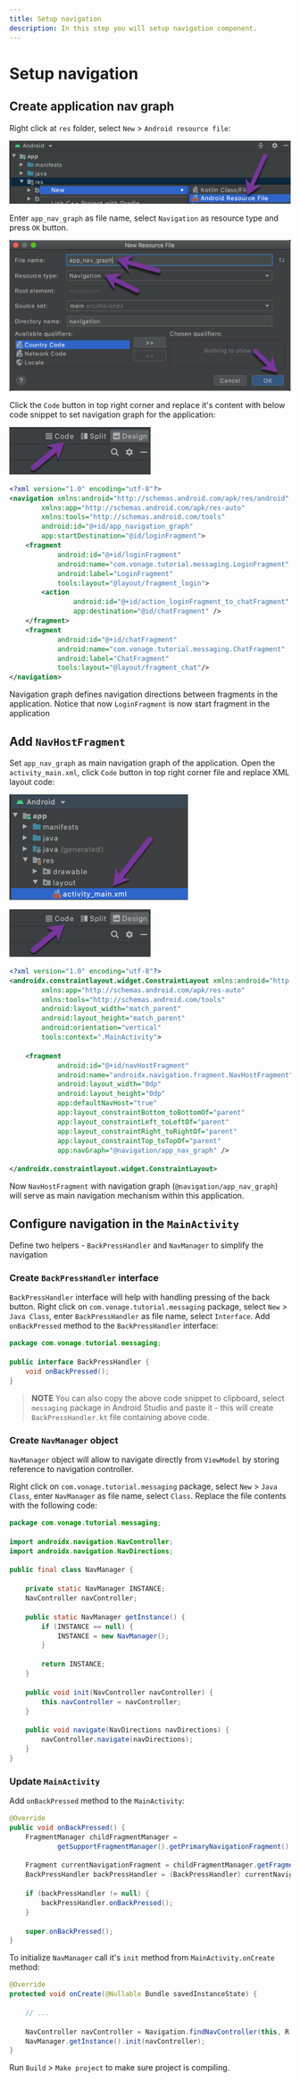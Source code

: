 ```yaml
---
title: Setup navigation
description: In this step you will setup navigation component.
---
```


# Setup navigation

## Create application nav graph

Right click at `res` folder, select `New` > `Android resource file`:

![](public/screenshots/tutorials/client-sdk/android-shared/new-android-resource-file.png)

Enter `app_nav_graph` as file name, select `Navigation` as resource type and press `OK` button.

![](public/screenshots/tutorials/client-sdk/android-shared/new-app-nav-graph.png)

Click the `Code` button in top right corner and replace it's content with below code snippet to set navigation graph for the application:

![](public/screenshots/tutorials/client-sdk/android-shared/show-code-view.png)

```xml
<?xml version="1.0" encoding="utf-8"?>
<navigation xmlns:android="http://schemas.android.com/apk/res/android"
        xmlns:app="http://schemas.android.com/apk/res-auto"
        xmlns:tools="http://schemas.android.com/tools"
        android:id="@+id/app_navigation_graph"
        app:startDestination="@id/loginFragment">
    <fragment
            android:id="@+id/loginFragment"
            android:name="com.vonage.tutorial.messaging.LoginFragment"
            android:label="LoginFragment"
            tools:layout="@layout/fragment_login">
        <action
                android:id="@+id/action_loginFragment_to_chatFragment"
                app:destination="@id/chatFragment" />
    </fragment>
    <fragment
            android:id="@+id/chatFragment"
            android:name="com.vonage.tutorial.messaging.ChatFragment"
            android:label="ChatFragment"
            tools:layout="@layout/fragment_chat"/>
</navigation>
```

Navigation graph defines navigation directions between fragments in the application. Notice that now `LoginFragment` is now start fragment in the application

## Add `NavHostFragment`

Set `app_nav_graph` as main navigation graph of the application. Open the `activity_main.xml`, click `Code` button in top right corner file and replace XML layout code:

![](public/screenshots/tutorials/client-sdk/android-shared/activity-main-layout-file.png)

![](public/screenshots/tutorials/client-sdk/android-shared/show-code-view.png)

```xml
<?xml version="1.0" encoding="utf-8"?>
<androidx.constraintlayout.widget.ConstraintLayout xmlns:android="http://schemas.android.com/apk/res/android"
        xmlns:app="http://schemas.android.com/apk/res-auto"
        xmlns:tools="http://schemas.android.com/tools"
        android:layout_width="match_parent"
        android:layout_height="match_parent"
        android:orientation="vertical"
        tools:context=".MainActivity">

    <fragment
            android:id="@+id/navHostFragment"
            android:name="androidx.navigation.fragment.NavHostFragment"
            android:layout_width="0dp"
            android:layout_height="0dp"
            app:defaultNavHost="true"
            app:layout_constraintBottom_toBottomOf="parent"
            app:layout_constraintLeft_toLeftOf="parent"
            app:layout_constraintRight_toRightOf="parent"
            app:layout_constraintTop_toTopOf="parent"
            app:navGraph="@navigation/app_nav_graph" />

</androidx.constraintlayout.widget.ConstraintLayout>
```

Now `NavHostFragment` with navigation graph (`@navigation/app_nav_graph`) will serve as main navigation mechanism within this application.

## Configure navigation in the `MainActivity`

Define two helpers - `BackPressHandler` and `NavManager` to simplify the navigation

### Create `BackPressHandler` interface

`BackPressHandler` interface will help with handling pressing of the back button. Right click on `com.vonage.tutorial.messaging` package, select `New` > `Java Class`, enter `BackPressHandler` as file name, select `Interface`. Add `onBackPressed` method to the `BackPressHandler` interface:

```java
package com.vonage.tutorial.messaging;

public interface BackPressHandler {
    void onBackPressed();
}
```

> **NOTE** You can also copy the above code snippet to clipboard, select `messaging` package in Android Studio and paste it - this will create `BackPressHandler.kt` file containing above code.

### Create `NavManager` object

`NavManager` object will allow to navigate directly from `ViewModel` by storing reference to navigation controller.

Right click on `com.vonage.tutorial.messaging` package, select `New` > `Java Class`, enter `NavManager` as file name, select `Class`. Replace the file contents with the following code:

```java
package com.vonage.tutorial.messaging;

import androidx.navigation.NavController;
import androidx.navigation.NavDirections;

public final class NavManager {

    private static NavManager INSTANCE;
    NavController navController;

    public static NavManager getInstance() {
        if (INSTANCE == null) {
            INSTANCE = new NavManager();
        }

        return INSTANCE;
    }

    public void init(NavController navController) {
        this.navController = navController;
    }

    public void navigate(NavDirections navDirections) {
        navController.navigate(navDirections);
    }
}
```

### Update `MainActivity`

Add `onBackPressed` method to the `MainActivity`:

```java
@Override
public void onBackPressed() {
    FragmentManager childFragmentManager =
            getSupportFragmentManager().getPrimaryNavigationFragment().getChildFragmentManager();

    Fragment currentNavigationFragment = childFragmentManager.getFragments().get(0);
    BackPressHandler backPressHandler = (BackPressHandler) currentNavigationFragment;

    if (backPressHandler != null) {
        backPressHandler.onBackPressed();
    }

    super.onBackPressed();
}
```

To initialize `NavManager` call it's `init` method from `MainActivity.onCreate` method:

```java
@Override
protected void onCreate(@Nullable Bundle savedInstanceState) {
    
    // ...

    NavController navController = Navigation.findNavController(this, R.id.navHostFragment);
    NavManager.getInstance().init(navController);
}
```

Run `Build` > `Make project` to make sure project is compiling.